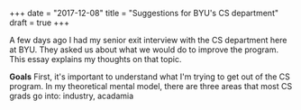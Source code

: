 +++
date = "2017-12-08"
title = "Suggestions for BYU's CS department"
draft = true
+++

A few days ago I had my senior exit interview with the CS department
here at BYU. They asked us about what we would do to improve the
program. This essay explains my thoughts on that topic.

**Goals**
First, it's important to understand what I'm trying to get out of the CS
program. In my theoretical mental model, there are three areas that
most CS grads go into: industry, acadamia

